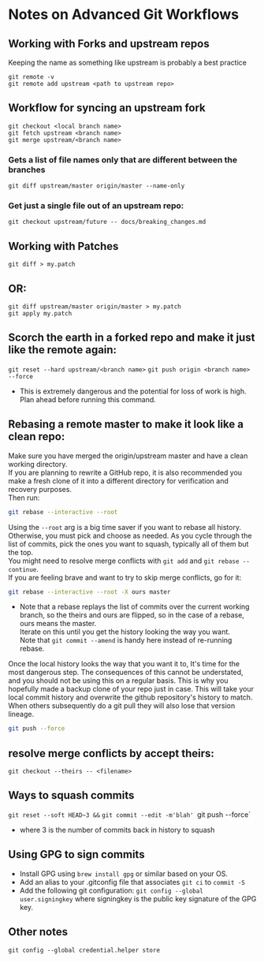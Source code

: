 # Notes on Advanced Git Workflows
## Working with Forks and upstream repos
Keeping the name as something like upstream is probably a best practice
```
git remote -v
git remote add upstream <path to upstream repo>
```

## Workflow for syncing an upstream fork
```
git checkout <local branch name>
git fetch upstream <branch name>
git merge upstream/<branch name>
```

### Gets a list of file names only that are different between the branches
`git diff upstream/master origin/master --name-only`

### Get just a single file out of an upstream repo:
`git checkout upstream/future -- docs/breaking_changes.md`

## Working with Patches
`git diff > my.patch`
## OR: 
```
git diff upstream/master origin/master > my.patch
git apply my.patch
```

## Scorch the earth in a forked repo and make it just like the remote again:
`git reset --hard upstream/<branch name>`
`git push origin <branch name> --force`
* This is extremely dangerous and the potential for loss of work is high.  Plan ahead before running this command.

## Rebasing a remote master to make it look like a clean repo:
Make sure you have merged the origin/upstream master and have a clean working directory.  
If you are planning to rewrite a GitHub repo, it is also recommended you make a fresh clone of it into a different directory for verification and recovery purposes.  
Then run:
```bash
git rebase --interactive --root
```
Using the `--root` arg is a big time saver if you want to rebase all history.  Otherwise, you must pick and choose as needed.
As you cycle through the list of commits, pick the ones you want to squash, typically all of them but the top.  
You might need to resolve merge conflicts with `git add` and `git rebase --continue`.  
If you are feeling brave and want to try to skip merge conflicts, go for it:
```bash
git rebase --interactive --root -X ours master
```
* Note that a rebase replays the list of commits over the current working branch, so the theirs and ours are flipped, so in the case of a rebase, ours means the master.  
Iterate on this until you get the history looking the way you want.  
Note that `git commit --amend` is handy here instead of re-running rebase.

Once the local history looks the way that you want it to, It's time for the most dangerous step.  The consequences of this cannot be understated, and you should not be using this on a regular basis.  This is why you hopefully made a backup clone of your repo just in case.  This will take your local commit history and overwrite the github repository's history to match.  When others subsequently do a git pull they will also lose that version lineage.  
```bash
git push --force
```

## resolve merge conflicts by accept theirs:
`git checkout --theirs -- <filename>`

## Ways to squash commits
`git reset --soft HEAD~3 &&`
`git commit --edit -m'blah'
`git push --force`
* where 3 is the number of commits back in history to squash

## Using GPG to sign commits
* Install GPG using `brew install gpg` or similar based on your OS.
* Add an alias to your .gitconfig file that associates `git ci` to `commit -S`
* Add the following git configuration: `git config --global user.signingkey` where signingkey is the public key signature of the GPG key. 

## Other notes
`git config --global credential.helper store`
